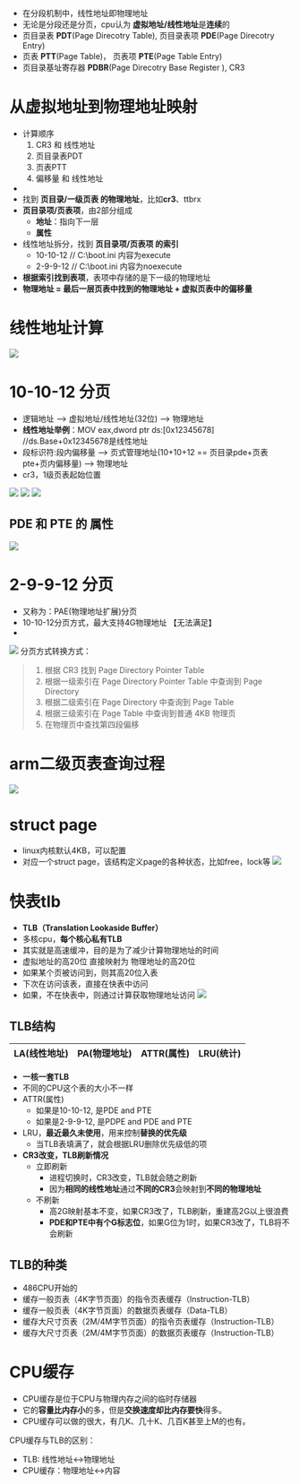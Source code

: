 - 在分段机制中，线性地址即物理地址
- 无论是分段还是分页，cpu认为 **虚拟地址/线性地址**是**连续**的
- 页目录表 **PDT**(Page Direcotry Table),  页目录表项 **PDE**(Page Direcotry Entry)
- 页表 **PTT**(Page Table)，  页表项 **PTE**(Page Table Entry)
- 页目录基址寄存器 **PDBR**(Page Direcotry Base Register ), CR3

# 从虚拟地址到物理地址映射
- 计算顺序
	1. CR3 和 线性地址
	2. 页目录表PDT
	3. 页表PTT
	4. 偏移量 和 线性地址
- 
- 找到 **页目录/一级页表 的物理地址**，比如**cr3**、ttbrx
- **页目录项/页表项**，由2部分组成
	 - **地址**：指向下一层
	 - **属性**
- 线性地址拆分，找到 **页目录项/页表项 的索引**
	- 10-10-12  // C:\boot.ini 内容为execute
	- 2-9-9-12  // C:\boot.ini 内容为noexecute
- **根据索引找到表项**，表项中存储的是下一级的物理地址
- **物理地址 = 最后一层页表中找到的物理地址 + 虚拟页表中的偏移量**

# 线性地址计算
![](../../photo/Pasted%20image%2020221216191014.png)

# 10-10-12 分页
- 逻辑地址 --> 虚拟地址/线性地址(32位) --> 物理地址
- **线性地址举例**：MOV eax,dword ptr ds:[0x12345678] //ds.Base+0x12345678是线性地址
- 段标识符:段内偏移量 --> 页式管理地址(10+10+12 == 页目录pde+页表pte+页内偏移量) --> 物理地址
- cr3，1级页表起始位置

![](../../photo/Pasted%20image%2020221216180714.png)
![](../../photo/Pasted%20image%2020221216200737.png)
![](../../photo/Pasted%20image%2020221217000347.png)
## PDE 和 PTE 的 属性
![](../../photo/Pasted%20image%2020221216224723.png)
# 2-9-9-12 分页
- 又称为：PAE(物理地址扩展)分页
- 10-10-12分页方式，最大支持4G物理地址 【无法满足】
- 

![](../../photo/Pasted%20image%2020221216194823.png)
分页方式转换方式：
> 1.  根据 CR3 找到 Page Directory Pointer Table
> 2.  根据一级索引在 Page Directory Pointer Table 中查询到 Page Directory
> 3.  根据二级索引在 Page Directory 中查询到 Page Table
> 4.  根据三级索引在 Page Table 中查询到普通 4KB 物理页
> 5.  在物理页中查找第四段偏移

# arm二级页表查询过程
![](../../photo/paste-568966199596a019a70675cb5d9f8c2c1c1980ce.jpg)
# struct page
- linux内核默认4KB，可以配置
- 对应一个struct page，该结构定义page的各种状态，比如free，lock等
![](../../photo/paste-b35dc522a5537bb0284beefb293028d8e338e859.jpg)

# 快表tlb
- **TLB（Translation Lookaside Buffer）**
- 多核cpu，**每个核心私有TLB**
- 其实就是高速缓冲，目的是为了减少计算物理地址的时间
- 虚拟地址的高20位 直接映射为  物理地址的高20位
- 如果某个页被访问到，则其高20位入表
- 下次在访问该表，直接在快表中访问
- 如果，不在快表中，则通过计算获取物理地址访问
![](../../photo/paste-de80f51f6092665d2c67735457456b3e06702b33.jpg)
## TLB结构
| LA(线性地址) | PA(物理地址) | ATTR(属性) | LRU(统计) |
| ------------ | ------------ | ---------- | --------- |

- **一核一套TLB**
- 不同的CPU这个表的大小不一样
- ATTR(属性)
	- 如果是10-10-12, 是PDE and PTE
	- 如果是2-9-9-12, 是PDPE and PDE and PTE
- LRU，**最近最久未使用**，用来控制**替换的优先级**
	- 当TLB表填满了，就会根据LRU删除优先级低的项
- **CR3改变，TLB刷新情况**
	- 立即刷新
		- 进程切换时，CR3改变，TLB就会随之刷新
		- 因为**相同的线性地址**通过**不同的CR3**会映射到**不同的物理地址**
	- 不刷新
		- 高2G映射基本不变，如果CR3改了，TLB刷新，重建高2G以上很浪费
		- **PDE和PTE中有个G标志位**，如果G位为1时，如果CR3改了，TLB将不会刷新
## TLB的种类
- 486CPU开始的
- 缓存一般页表（4K字节页面）的指令页表缓存（Instruction-TLB）
- 缓存一般页表（4K字节页面）的数据页表缓存（Data-TLB）  
- 缓存大尺寸页表（2M/4M字节页面）的指令页表缓存（Instruction-TLB） 
- 缓存大尺寸页表（2M/4M字节页面）的数据页表缓存（Instruction-TLB）
	
# CPU缓存
- CPU缓存是位于CPU与物理内存之间的临时存储器
- 它的**容量比内存小**的多，但是**交换速度却比内存要快**得多。
- CPU缓存可以做的很大，有几K、几十K、几百K甚至上M的也有。

CPU缓存与TLB的区别：
- TLB: 线性地址<->物理地址
- CPU缓存：物理地址<->内容